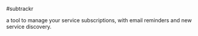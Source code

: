 #subtrackr

a tool to manage your service subscriptions, with email reminders and new service discovery.